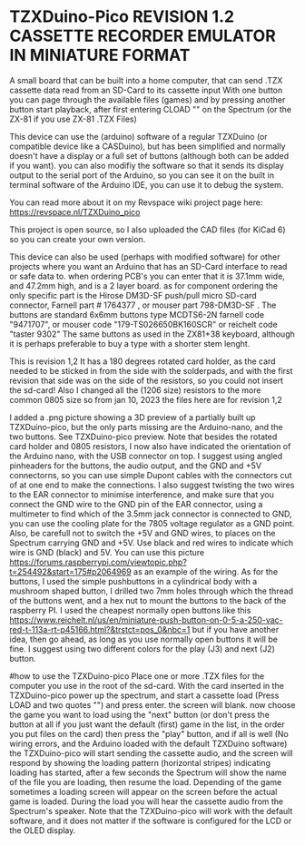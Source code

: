 # TZXDuino-Pico REVISION 1.2 CASSETTE RECORDER EMULATOR IN MINIATURE FORMAT

A small board that can be built into a home computer, that can send .TZX cassette data read from an SD-Card to its cassette input
With one button you can page through the available files (games) and by pressing another button start playback, after first entering CLOAD "" on the Spectrum (or the ZX-81 if you use ZX-81 .TZX Files)

This device can use the (arduino) software of a regular TZXDuino (or compatible device like a CASDuino), but has been simplified and normally doesn't have a display or a full set of buttons (although both can be added if you want). you can also modifiy the software so that it sends its display output to the serial port of the Arduino, so you can see it on the built in terminal software of the Arduino IDE, you can use it to debug the system.

You can read more about it on my Revspace wiki project page here: https://revspace.nl/TZXDuino_pico

This project is open source, so I also uploaded the CAD files (for KiCad 6) so you can create your own version.

This device can also be used (perhaps with modified software) for other projects where you want an Arduino that has an SD-Card interface to read or safe data to.
when ordering PCB's you can enter that it is 37.1mm wide, and 47.2mm high, and is a 2 layer board.
as for component ordering the only specific part is the Hirose DM3D-SF push/pull micro SD-card connector, Farnell part # 1764377 , or mouser part 798-DM3D-SF . The buttons are standard 6x6mm buttons type MCDTS6-2N farnell code "9471707", or mouser code "179-TS026650BK160SCR" or reichelt code "taster 9302"
The same buttons as used in the ZX81+38 keyboard, although it is perhaps preferable to buy a type with a shorter stem lenght. 

This is revision 1,2 It has a 180 degrees rotated card holder, as the card needed to be sticked in from the side with the solderpads, and with the first revision that side was on the side of the resistors, so you could not insert the sd-card!
Also I changed all the (1206 size) resistors to the more common 0805 size
so from jan 10, 2023 the files here are for revision 1,2

I added a .png picture showing a 3D preview of a partially built up TZXDuino-pico, but the only parts missing are the Arduino-nano, and the two buttons. See TZXDuino-pico preview. Note that besides the rotated card holder and 0805 resistors, I now also have indicated the orientation of the Arduino nano, with the USB connector on top. I suggest using angled pinheaders for the buttons, the audio output, and the GND and +5V connectorns, so you can use simple Dupont cables with the connectors cut of at one end to make the connections. I also suggest twisting the two wires to the EAR connector to minimise interference, and make sure that you connect the GND wire to the GND pin of the EAR connector, using a multimeter to find which of the 3.5mm jack connector is connected to GND, you can use the cooling plate for the 7805 voltage regulator as a GND point. Also, be carefull not to switch the +5V and GND wires, to places on the Spectrum carrying GND and +5V. Use black and red wires to indicate which wire is GND (black) and 5V.
You can use this picture https://forums.raspberrypi.com/viewtopic.php?t=254492&start=175#p2064969 as an example of the wiring. 
As for the buttons, I used the simple pushbuttons in a cylindrical body with a mushroom shaped button, I drilled two 7mm holes through which the thread of the buttons went, and a hex nut to mount the buttons to the back of the raspberry PI.
I used the cheapest normally open buttons like this https://www.reichelt.nl/us/en/miniature-push-button-on-0-5-a-250-vac-red-t-113a-rt-p45166.html?&trstct=pos_0&nbc=1 but if you have another idea, then go ahead, as long as you use normally open buttons it will be fine.
I suggest using two different colors for the play (J3) and next (J2) button.

#how to use the TZXDuino-pico
Place one or more .TZX files for the computer you use in the root of the sd-card. With the card inserted in the TZXDuino-pico power up the spectrum, and start a cassette load (Press LOAD and two quotes "") and press enter. the screen will blank. now choose the game you want to load using the "next" button (or don't press the button at all if you just want the default (first) game in the list, in the order you put files on the card) then press the "play" button, and if all is well (No wiring errors, and the Arduino loaded with the default TZXDuino software) the TZXDuino-pico will start sending the cassette audio, and the screen will respond by showing the loading pattern (horizontal stripes) indicating loading has started, after a few seconds the Spectrum will show the name of the file you are loading, then resume the load. Depending of the game sometimes a loading screen will appear on the screen before the actual game is loaded. During the load you will hear the cassette audio from the Spectrum's speaker.
Note that the TZXDuino-pico will work with the default software, and it does not matter if the software is configured for the LCD or the OLED display.
